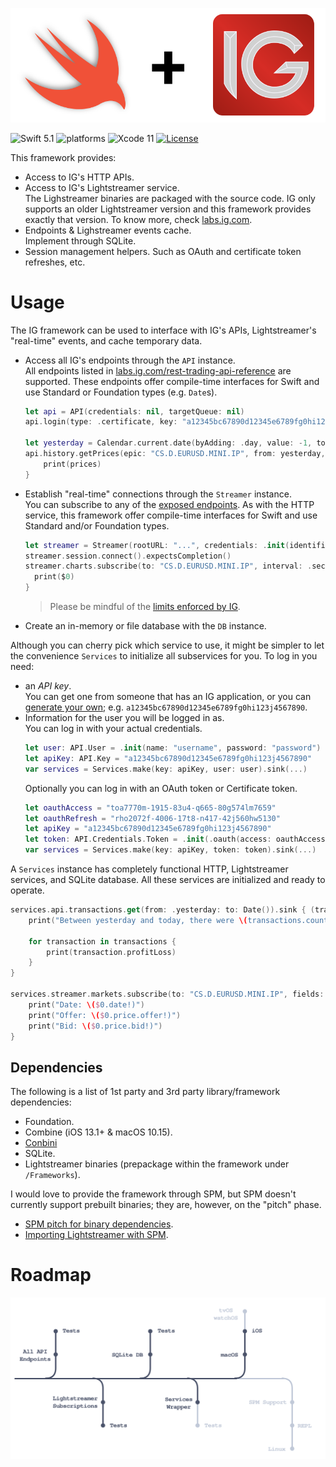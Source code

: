 <p align="center">
    <img src="Assets/IG.svg" alt="IG Framework + Swift"/>
</p>

![Swift 5.1](https://img.shields.io/badge/Swift-5.1-orange.svg) ![platforms](https://img.shields.io/badge/platforms-macOS%20%7C%20iOS-lightgrey.svg) ![Xcode 11](https://img.shields.io/badge/Xcode-11-blueviolet.svg) [![License](http://img.shields.io/:license-mit-blue.svg)](http://doge.mit-license.org)

This framework provides:

-   Access to IG's HTTP APIs.
-   Access to IG's Lightstreamer service.
    <br>The Lighstreamer binaries are packaged with the source code. IG only supports an older Lightstreamer version and this framework provides exactly that version. To know more, check [labs.ig.com](https://labs.ig.com/lightstreamer-downloads).
-   Endpoints & Lighstreamer events cache.
    <br>Implement through SQLite.
-   Session management helpers.
    Such as OAuth and certificate token refreshes, etc.

# Usage

The IG framework can be used to interface with IG's APIs, Lightstreamer's "real-time" events, and cache temporary data.

-   Access all IG's endpoints through the `API` instance.
    <br>All endpoints listed in [labs.ig.com/rest-trading-api-reference](https://labs.ig.com/rest-trading-api-reference) are supported. These endpoints offer compile-time interfaces for Swift and use Standard or Foundation types (e.g. `Date`s).

    ```swift
    let api = API(credentials: nil, targetQueue: nil)
    api.login(type: .certificate, key: "a12345bc67890d12345e6789fg0hi123j4567890", user: .init("username", "password")).expectsCompletion()

    let yesterday = Calendar.current.date(byAdding: .day, value: -1, to: Date())!
    api.history.getPrices(epic: "CS.D.EURUSD.MINI.IP", from: yesterday, resolution: .minute).sink { (prices, allowance) in
        print(prices)
    }
    ```

-   Establish "real-time" connections through the `Streamer` instance.
    <br>You can subscribe to any of the [exposed endpoints](https://labs.ig.com/streaming-api-reference). As with the HTTP service, this framework offer compile-time interfaces for Swift and use Standard and/or Foundation types.

    ```swift
    let streamer = Streamer(rootURL: "...", credentials: .init(identifier: "ABC12", password: "..."), targetQueue: nil)
    streamer.session.connect().expectsCompletion()
    streamer.charts.subscribe(to: "CS.D.EURUSD.MINI.IP", interval: .second, fields: [.date, . volume, .openBid, .closeBid]).sink {
      print($0)
    }
    ```

    > Please be mindful of the [limits enforced by IG](https://labs.ig.com/faq#limits).

-   Create an in-memory or file database with the `DB` instance.

Although you can cherry pick which service to use, it might be simpler to let the convenience `Services` to initialize all subservices for you. To log in you need:

-   an _API key_.
    <br>You can get one from someone that has an IG application, or you can [generate your own](https://labs.ig.com/gettingstarted); e.g. `a12345bc67890d12345e6789fg0hi123j4567890`.
-   Information for the user you will be logged in as.
    <br>You can log in with your actual credentials.
    ```swift
    let user: API.User = .init(name: "username", password: "password")
    let apiKey: API.Key = "a12345bc67890d12345e6789fg0hi123j4567890"
    var services = Services.make(key: apiKey, user: user).sink(...)
    ```
    Optionally you can log in with an OAuth token or Certificate token.
    ```swift
    let oauthAccess = "toa7770m-1915-83u4-q665-80g574lm7659"
    let oauthRefresh = "rho2072f-4006-17t8-n417-42j560hw5130"
    let apiKey = "a12345bc67890d12345e6789fg0hi123j4567890"
    let token: API.Credentials.Token = .init(.oauth(access: oauthAccess, refresh: oauthRefresh, scope: "profile", type: "Bearer"), .expiresIn: 60))
    var services = Services.make(key: apiKey, token: token).sink(...)
    ```

A `Services` instance has completely functional HTTP, Lightstreamer services, and SQLite database. All these services are initialized and ready to operate.

```swift
services.api.transactions.get(from: .yesterday: to: Date()).sink { (transactions) in
    print("Between yesterday and today, there were \(transactions.count) transactions")

    for transaction in transactions {
        print(transaction.profitLoss)
    }
}

services.streamer.markets.subscribe(to: "CS.D.EURUSD.MINI.IP", fields: [.bid, .offer, .date]).startWithValues {
    print("Date: \($0.date!)")
    print("Offer: \($0.price.offer!)")
    print("Bid: \($0.price.bid!)")
}
```

## Dependencies

The following is a list of 1st party and 3rd party library/framework dependencies:

-   Foundation.
-   Combine (iOS 13.1+ & macOS 10.15).
-   [Conbini](https://www.github.com/dehesa/Conbini)
-   SQLite.
-   Lightstreamer binaries (prepackage within the framework under `/Frameworks`).

I would love to provide the framework through SPM, but SPM doesn't currently support prebuilt binaries; they are, however, on the "pitch" phase.

-   [SPM pitch for binary dependencies](https://forums.swift.org/t/pitch-support-for-binary-dependencies/27620).
-   [Importing Lightstreamer with SPM](https://forums.lightstreamer.com/showthread.php?8440-Importing-Lightstreamer-with-Swift-Package-Manager).

# Roadmap

<p align="center">
    <img src="Assets/Roadmap.svg" alt="Visual roadmap about the Framework's future"/>
</p>
